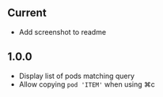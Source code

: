 ## Current

* Add screenshot to readme

## 1.0.0

* Display list of pods matching query
* Allow copying `pod 'ITEM'` when using ⌘c
